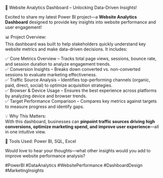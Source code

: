 🚀 Website Analytics Dashboard – Unlocking Data-Driven Insights!  

Excited to share my latest Power BI project—a **Website Analytics Dashboard** designed to provide key insights into website performance and user engagement!  

📊 Project Overview:  
This dashboard was built to help stakeholders quickly understand key website metrics and make data-driven decisions. It includes:  

✅ Core Metrics Overview – Tracks total page views, sessions, bounce rate, and session duration to analyze engagement trends.  
✅ Conversion Insights – Breaks down converted vs. non-converted sessions to evaluate marketing effectiveness.  
✅ Traffic Source Analysis – Identifies top-performing channels (organic, paid, direct, social) to optimize acquisition strategies.  
✅ Browser & Device Usage – Ensures the best experience across platforms by analyzing device and browser trends.  
✅ Target Performance Comparison – Compares key metrics against targets to measure progress and identify gaps.  

💡 Why This Matters:  
With this dashboard, businesses can **pinpoint traffic sources driving high conversions, optimize marketing spend, and improve user experience**—all in one intuitive view.  

🔧 Tools Used: Power BI, SQL, Excel 

Would love to hear your thoughts—what other insights would you add to improve website performance analysis?  

#PowerBI #DataAnalytics #WebsitePerformance #DashboardDesign #MarketingInsights

